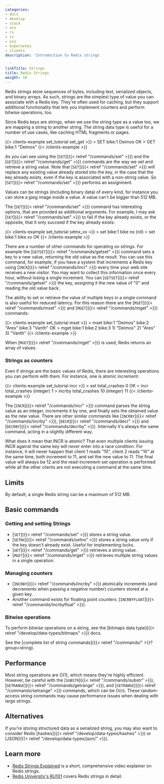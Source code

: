 ```yaml
---
categories:
- docs
- develop
- stack
- oss
- rs
- rc
- oss
- kubernetes
- clients
description: 'Introduction to Redis strings

  '
linkTitle: Strings
title: Redis Strings
weight: 10
---
```


Redis strings store sequences of bytes, including text, serialized objects, and binary arrays.
As such, strings are the simplest type of value you can associate with
a Redis key.
They're often used for caching, but they support additional functionality that lets you implement counters and perform bitwise operations, too.

Since Redis keys are strings, when we use the string type as a value too,
we are mapping a string to another string. The string data type is useful
for a number of use cases, like caching HTML fragments or pages.

{{< clients-example set_tutorial set_get >}}
    > SET bike:1 Deimos
    OK
    > GET bike:1
    "Deimos"
{{< /clients-example >}}

As you can see using the [`SET`]({{< relref "/commands/set" >}}) and the [`GET`]({{< relref "/commands/get" >}}) commands are the way we set
and retrieve a string value. Note that [`SET`]({{< relref "/commands/set" >}}) will replace any existing value
already stored into the key, in the case that the key already exists, even if
the key is associated with a non-string value. So [`SET`]({{< relref "/commands/set" >}}) performs an assignment.

Values can be strings (including binary data) of every kind, for instance you
can store a jpeg image inside a value. A value can't be bigger than 512 MB.

The [`SET`]({{< relref "/commands/set" >}}) command has interesting options, that are provided as additional
arguments. For example, I may ask [`SET`]({{< relref "/commands/set" >}}) to fail if the key already exists,
or the opposite, that it only succeed if the key already exists:

{{< clients-example set_tutorial setnx_xx >}}
    > set bike:1 bike nx
    (nil)
    > set bike:1 bike xx
    OK
{{< /clients-example >}}

There are a number of other commands for operating on strings. For example
the [`GETSET`]({{< relref "/commands/getset" >}}) command sets a key to a new value, returning the old value as the
result. You can use this command, for example, if you have a
system that increments a Redis key using [`INCR`]({{< relref "/commands/incr" >}})
every time your web site receives a new visitor. You may want to collect this
information once every hour, without losing a single increment.
You can [`GETSET`]({{< relref "/commands/getset" >}}) the key, assigning it the new value of "0" and reading the
old value back.

The ability to set or retrieve the value of multiple keys in a single
command is also useful for reduced latency. For this reason there are
the [`MSET`]({{< relref "/commands/mset" >}}) and [`MGET`]({{< relref "/commands/mget" >}}) commands:

{{< clients-example set_tutorial mset >}}
    > mset bike:1 "Deimos" bike:2 "Ares" bike:3 "Vanth"
    OK
    > mget bike:1 bike:2 bike:3
    1) "Deimos"
    2) "Ares"
    3) "Vanth"
{{< /clients-example >}}

When [`MGET`]({{< relref "/commands/mget" >}}) is used, Redis returns an array of values.

### Strings as counters
Even if strings are the basic values of Redis, there are interesting operations
you can perform with them. For instance, one is atomic increment:

{{< clients-example set_tutorial incr >}}
    > set total_crashes 0
    OK
    > incr total_crashes
    (integer) 1
    > incrby total_crashes 10
    (integer) 11
{{< /clients-example >}}

The [`INCR`]({{< relref "/commands/incr" >}}) command parses the string value as an integer,
increments it by one, and finally sets the obtained value as the new value.
There are other similar commands like [`INCRBY`]({{< relref "/commands/incrby" >}}),
[`DECR`]({{< relref "/commands/decr" >}}) and [`DECRBY`]({{< relref "/commands/decrby" >}}). Internally it's
always the same command, acting in a slightly different way.

What does it mean that INCR is atomic?
That even multiple clients issuing INCR against
the same key will never enter into a race condition. For instance, it will never
happen that client 1 reads "10", client 2 reads "10" at the same time, both
increment to 11, and set the new value to 11. The final value will always be
12 and the read-increment-set operation is performed while all the other
clients are not executing a command at the same time.


## Limits

By default, a single Redis string can be a maximum of 512 MB.

## Basic commands

### Getting and setting Strings

* [`SET`]({{< relref "/commands/set" >}}) stores a string value.
* [`SETNX`]({{< relref "/commands/setnx" >}}) stores a string value only if the key doesn't already exist. Useful for implementing locks.
* [`GET`]({{< relref "/commands/get" >}}) retrieves a string value.
* [`MGET`]({{< relref "/commands/mget" >}}) retrieves multiple string values in a single operation.

### Managing counters

* [`INCRBY`]({{< relref "/commands/incrby" >}}) atomically increments (and decrements when passing a negative number) counters stored at a given key.
* Another command exists for floating point counters: [`INCRBYFLOAT`]({{< relref "/commands/incrbyfloat" >}}).

### Bitwise operations

To perform bitwise operations on a string, see the [bitmaps data type]({{< relref "/develop/data-types/bitmaps" >}}) docs.

See the [complete list of string commands]({{< relref "/commands/" >}}?group=string).

## Performance

Most string operations are O(1), which means they're highly efficient.
However, be careful with the [`SUBSTR`]({{< relref "/commands/substr" >}}), [`GETRANGE`]({{< relref "/commands/getrange" >}}), and [`SETRANGE`]({{< relref "/commands/setrange" >}}) commands, which can be O(n).
These random-access string commands may cause performance issues when dealing with large strings.

## Alternatives

If you're storing structured data as a serialized string, you may also want to consider Redis [hashes]({{< relref "/develop/data-types/hashes" >}}) or [JSON]({{< relref "/develop/data-types/json/" >}}).

## Learn more

* [Redis Strings Explained](https://www.youtube.com/watch?v=7CUt4yWeRQE) is a short, comprehensive video explainer on Redis strings.
* [Redis University's RU101](https://university.redis.com/courses/ru101/) covers Redis strings in detail.
